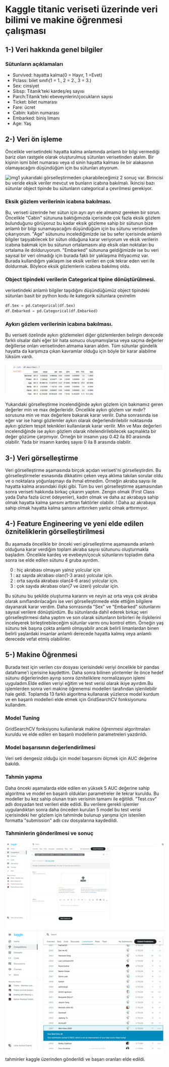 # Kaggle titanic veriseti üzerinde veri bilimi ve makine öğrenmesi çalışması   

## 1-) Veri hakkında genel bilgiler 

### Sütunların açıklamaları 

-  Survived: hayatta kalma(0 = Hayır, 1 =Evet)
-  Pclass: bilet sınıfı(1 = 1., 2 = 2., 3 = 3.)
-  Sex: cinsiyet
-  Sibsp: Titanik’teki kardeş/eş sayısı
-  Parch:Titanik’teki ebeveynlerin/çocukların sayısı
-  Ticket: bilet numarası
-  Fare: ücret
-  Cabin: kabin numarası
-  Embarked: biniş limanı
-  Age: Yaş

## 2-) Veri ön işleme

Öncelikle verisetindeki hayatta kalma anlamında anlamlı bir bilgi vermediği bariz olan rastgele olarak oluşturulmuş sütunları verisetinden atalım. Bir kişinin ismi bilet numarası veya ıd sinin hayatta kalması ile bir alakasının olamayacağını düşündüğüm için bu sütunları atıyorum. 

![img1](......Images/Image1.png)
yukarıdaki görselleştirmeden çıkarabileceğimiz 2 sonuç var. Birincisi bu veride eksik veriler mevcut ve bunların icabına bakılmalı. İkincisi bazı sütunlar object tipinde bu sütunların categorical a çevrilmesi gerekiyor.

### Eksik gözlem verilerinin icabına bakılması.

Bu, veriseti üzerinde her sütun için ayrı ayrı ele almamız gereken bir sorun. Öncelikle "Cabin" sütununa baktığımızda içerisinde çok fazla eksik gözlem bulunduğunu görüyoruz bu kadar eksik gözleme sahip bir sütunun bize anlamlı bir bilgi sunamayacağını düşündüğüm için bu sütunu verisetinden çıkarıyorum. "Age" sütununu incelediğimizde ise bu sefer içerisinde anlamlı bilgiler taşıyabilecek bir sütun olduğuna karar veriyorum ve eksik verilerin icabına bakmak için bu sütunun ortalamasını alıp eksik olan noktaları bu ortalama ile dolduruyorum. "Embarked" sütununa geldiğimizde ise bu veri sayısal bir veri olmadığı için burada faklı bir yaklaşıma ihtiyacımız var. Burada kullandığım yaklaşım ise eksik verileri en çok tekrar eden veri ile doldurmak. Böylece eksik gözlemlerin icabına bakılmış oldu.

### Object tipindeki verilerin Categorical tipine dönüştürülmesi.

verisetindeki anlamlı bilgiler taşıdığını düşündüğümüz object tipindeki sütunları basit bir python kodu ile kategorik sütunlara çevirelim 

```python
df.Sex = pd.Categorical(df.Sex)
df.Embarked = pd.Categorical(df.Embarked)
```
### Aykırı gözlem verilerinin icabına bakılması.

Bu veriseti özelinde aykırı gözlemeleri diğer gözlemlerden belirgin derecede farklı olsalar dahi eğer bir hata sonucu oluşmamışlarsa veya saçma değerler değillerse onları verisetinden atmama kararı aldım. Tüm sütunlar gündelik hayatta da karşımıza çıkan kavramlar olduğu için böyle bir karar alabilme lüksüm vardı.

![img2](Images/Image2.png)

Yukarıdaki görselleştirme incelendiğinde aykırı gözlem için bakmamız geren değerler min ve max değerleridir. Öncelikle aykırı gözlem var mıdır? sorusuna min ve max değerlere bakarak karar verilir. Daha sonrasında ise eğer var ise hangi gözlemler aykırı olarak değerlendirilebilir noktasında aykırı gözlem tespit teknikleri kullanılarak karar verilir.
Min ve Max değerleri incelendiğinde ise aykırı gözlem olarak nitelendirilebilecek saçmalıkta bir değer gözüme çarpmıyor. Örneğn bir insanın yaşı 0.42 ila 80 arasında olabilir.
Yada bir insanın kardeş sayısı 0 ila 8 arasında olabilir.

## 3-) Veri görselleştirme

Veri görselleştirme aşamasında birçok açıdan veriseti'ni görselleştirdim. Bu görselleştirmeler esnasında dikkatimi çeken veya aklıma takılan sorular oldu ve o noktalara yoğunlaşmayı da ihmal etmedim. Örneğin akraba sayısı ile hayatta kalma arasındaki ilişki gibi. Tüm bu veri görselleştirme aşamasından sonra veriseti hakkında birkaç çıkarım yaptım. Zengin olmak (First Class yada Daha fazla ücret ödeyenler), kadın olmak ve daha az akrabaya sahip olmak hayatta kalma şansını arttıran faktörler olabilir.
! Daha az akrabaya sahip olmak hayatta kalma şansını arttırırken yanlız olmak arttırmıyor.

## 4-) Feature Engineering ve yeni elde edilen özniteliklerin görselleştirilmesi
Bu aşamada öncelikle bir önceki veri görselleştirme aşamasında anlamlı olduğuna karar verdiğim toplam akraba sayısı sütununu oluşturmakla başladım. Öncelikle kardeş ve evebeyn/çocuk sütunlarını topladım daha sonra ise elde edilen sütunu 4 gruba ayırdım. 

&nbsp;   &nbsp; 0 : hiç akrabası olmayan yalnız yolcular için  <br />
&nbsp;   &nbsp; 1 : az sayıda akrabası olan(1-3 arası) yolcular için.  <br />
&nbsp;   &nbsp; 2 : orta sayıda akrabası olan(4-6 arası) yolcular için.  <br />
&nbsp;   &nbsp; 3 : çok sayıda akrabası olan(7 ve üzeri) yolcular için.  <br /> 

Bu sütunu bu şekilde oluşturma kararını ve neyin az orta veya çok akraba olarak sınıflandırılacağını ise veri görselleştirmede elde ettiğim bilgilere dayanarak karar verdim.
Daha sonrasında "Sex" ve "Embarked" sütunlarını sayısal verilere dönüştürdüm. Bu sütunlarıda dahil ederek birkaç veri görselleştirmesi daha yaptım ve son olarak sütunların birbirleri ile ilişkilerini inceleyerek birleştirebileceğim sütunlar varmı onu kontrol ettim. Örneğin yaş sütunu tek başına çokta anlamlı olmayabilir ancak belirli limanlardan binen belirli yaşlardaki insanlar anlamlı derecede hayatta kalmış veya anlamlı derecede vefat etmiş olabilirler.  

## 5-) Makine Öğrenmesi
Burada test için verilen csv dosyası içerisindeki veriyi öncelikle bir pandas dataframe'i içerisine kaydettim. Daha sonra bilinen yöntemler ile önce hedef sütunu diğerlerinden ayırıp sonra özniteliklere normalizasyon işlemi uyguladım.Elde edilen veriyi eğitim ve test verisi olarak ikiye ayırdım.Bu işlemlerden sonra veri makine öğrenemsi modelleri tarafından işlenilebilir hale geldi. Toplamda 13 farklı algoritma kullanarak yüzlerce model kurdum ve en başarılı modelleri elde etmek için GridSearchCV fonksiyonunu  kullandım.

### Model Tuning 
GridSearchCV fonksiyonu kullanılarak makine öğrenmesi algoritmaları kuruldu ve elde edilen en başarılı modellerin parametreleri yazdırıldı.

### Model başarısının değerlendirilmesi
Veri seti dengesiz olduğu için model başarısını ölçmek için AUC değerine bakıldı.

### Tahmin yapma 
Daha önceki aşamalarda elde edilen en yüksek 5 AUC değerine sahip algoritma ve model en başarılı oldukları parametreler ile tekrar kuruldu. Bu modeller bu kez sahip olunan train verisinin tamamı ile eğitildi. "Test.csv" adlı dosyadan test verileri elde edildi. Bu verilere gerekli işlemler uygulandıktan sonra daha önceden kurulan 5 model bu test verisi içerisindeki her gözlem için tahminde bulunup yarışma için istenilen formatta "submission" adlı csv dosyalarına kaydedildi. 

### Tahminlerin gönderilmesi ve sonuç 
![img3](Images/Image3.png)
![img4](Images/Image4.png)
tahminler kaggle üzerinden gönderildi ve başarı oranları elde edildi.
